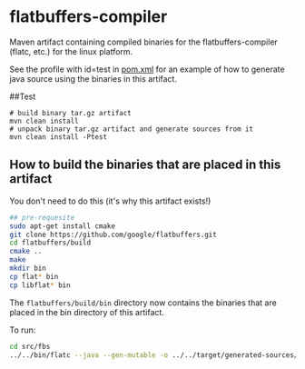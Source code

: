 # flatbuffers-compiler
Maven artifact containing compiled binaries for the flatbuffers-compiler (flatc, etc.) for the linux platform.

See the profile with id=test in [pom.xml](pom.xml) for an example of how to generate java source using the binaries in this artifact.

##Test
```
# build binary tar.gz artifact
mvn clean install
# unpack binary tar.gz artifact and generate sources from it
mvn clean install -Ptest
``` 

## How to build the binaries that are placed in this artifact
You don't need to do this (it's why this artifact exists!)
```bash
## pre-requesite
sudo apt-get install cmake
git clone https://github.com/google/flatbuffers.git
cd flatbuffers/build
cmake ..
make
mkdir bin
cp flat* bin
cp libflat* bin
```
The `flatbuffers/build/bin` directory now contains the binaries that are placed in the bin directory of this artifact.

To run:
```bash
cd src/fbs
../../bin/flatc --java --gen-mutable -o ../../target/generated-sources/java monster.fbs
```

